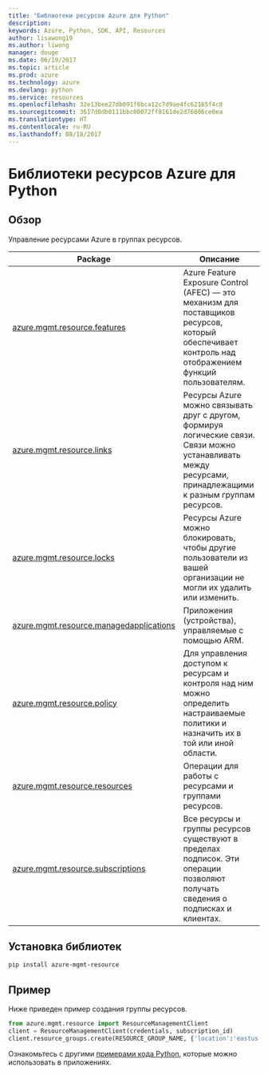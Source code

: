 ```yaml
---
title: "Библиотеки ресурсов Azure для Python"
description: 
keywords: Azure, Python, SDK, API, Resources
author: lisawong19
ms.author: liwong
manager: douge
ms.date: 06/19/2017
ms.topic: article
ms.prod: azure
ms.technology: azure
ms.devlang: python
ms.service: resources
ms.openlocfilehash: 32e13bee27db091f0bca12c7d9ae4fc62165f4c0
ms.sourcegitcommit: 3617d0db0111bbc00072ff8161de2d76606ce0ea
ms.translationtype: HT
ms.contentlocale: ru-RU
ms.lasthandoff: 08/18/2017
---
```

# <a name="azure-resources-libraries-for-python"></a>Библиотеки ресурсов Azure для Python 

## <a name="overview"></a>Обзор 
Управление ресурсами Azure в группах ресурсов.

| Package  |  Описание |
|---|---|
|[azure.mgmt.resource.features][1]|Azure Feature Exposure Control (AFEC) — это механизм для поставщиков ресурсов, который обеспечивает контроль над отображением функций пользователям.|
|[azure.mgmt.resource.links][2]|Ресурсы Azure можно связывать друг с другом, формируя логические связи. Связи можно устанавливать между ресурсами, принадлежащими к разным группам ресурсов.|
|[azure.mgmt.resource.locks][3]|Ресурсы Azure можно блокировать, чтобы другие пользователи из вашей организации не могли их удалить или изменить.|
|[azure.mgmt.resource.managedapplications][4]|Приложения (устройства), управляемые с помощью ARM.|
|[azure.mgmt.resource.policy][5]|Для управления доступом к ресурсам и контроля над ним можно определить настраиваемые политики и назначить их в той или иной области.|
|[azure.mgmt.resource.resources][6]| Операции для работы с ресурсами и группами ресурсов.|
|[azure.mgmt.resource.subscriptions][7]|Все ресурсы и группы ресурсов существуют в пределах подписок. Эти операции позволяют получать сведения о подписках и клиентах.|

[1]: /python/api/azure.mgmt.resource.features
[2]: /python/api/azure.mgmt.resource.links
[3]: /python/api/azure.mgmt.resource.locks
[4]: /python/api/azure.mgmt.resource.managedapplications
[5]: /python/api/azure.mgmt.resource.policy
[6]: /python/api/azure.mgmt.resource.resources
[7]: /python/api/azure.mgmt.resource.subscriptions

## <a name="install-the-libraries"></a>Установка библиотек 
```bash
pip install azure-mgmt-resource
```

## <a name="example"></a>Пример
Ниже приведен пример создания группы ресурсов. 

```python
from azure.mgmt.resource import ResourceManagementClient
client = ResourceManagementClient(credentials, subscription_id)
client.resource_groups.create(RESOURCE_GROUP_NAME, {'location':'eastus'})
```

Ознакомьтесь с другими [примерами кода Python](https://azure.microsoft.com/resources/samples/?platform=python), которые можно использовать в приложениях. 